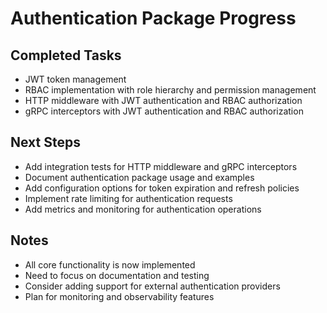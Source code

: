 # Authentication Package Progress

## Completed Tasks
- JWT token management
- RBAC implementation with role hierarchy and permission management
- HTTP middleware with JWT authentication and RBAC authorization
- gRPC interceptors with JWT authentication and RBAC authorization

## Next Steps
- Add integration tests for HTTP middleware and gRPC interceptors
- Document authentication package usage and examples
- Add configuration options for token expiration and refresh policies
- Implement rate limiting for authentication requests
- Add metrics and monitoring for authentication operations

## Notes
- All core functionality is now implemented
- Need to focus on documentation and testing
- Consider adding support for external authentication providers
- Plan for monitoring and observability features 